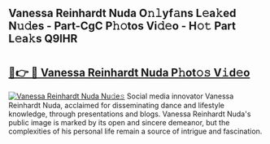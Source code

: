 ## Vanessa Reinhardt Nuda O𝚗𝚕yf𝚊ns L𝚎a𝚔ed N𝚞𝚍es - Part-CgC P𝚑𝚘tos Vi𝚍𝚎o - H𝚘𝚝 Part L𝚎a𝚔s Q9lHR

# <h2><a href="http://kfe9x2.oniu.top/?m=Vanessa+Reinhardt+Nuda">🔗👉 🔴 Vanessa Reinhardt Nuda P𝚑ot𝚘𝚜 V𝚒d𝚎o</a></h2>

[![Vanessa Reinhardt Nuda Nu𝚍e𝚜](https://i.imgur.com/0qMVB7G.gif)](http://kfe9x2.oniu.top/?m=Vanessa+Reinhardt+Nuda)
Social media innovator Vanessa Reinhardt Nuda, acclaimed for disseminating dance and lifestyle knowledge, through presentations and blogs. Vanessa Reinhardt Nuda's public image is marked by its open and sincere demeanor, but the complexities of his personal life remain a source of intrigue and fascination.  
